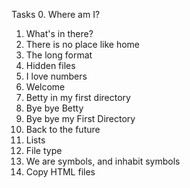 Tasks
0. Where am I?
1. What's in there?
2. There is no place like home
3. The long format
4. Hidden files
5. I love numbers
6. Welcome
7. Betty in my first directory
8. Bye bye Betty
9. Bye bye my First Directory
10. Back to the future
11. Lists
12. File type
13. We are symbols, and inhabit symbols
14. Copy HTML files